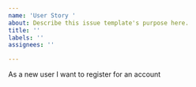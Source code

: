 ```yaml
---
name: 'User Story '
about: Describe this issue template's purpose here.
title: ''
labels: ''
assignees: ''

---
```


As a new user I want to register for an account
